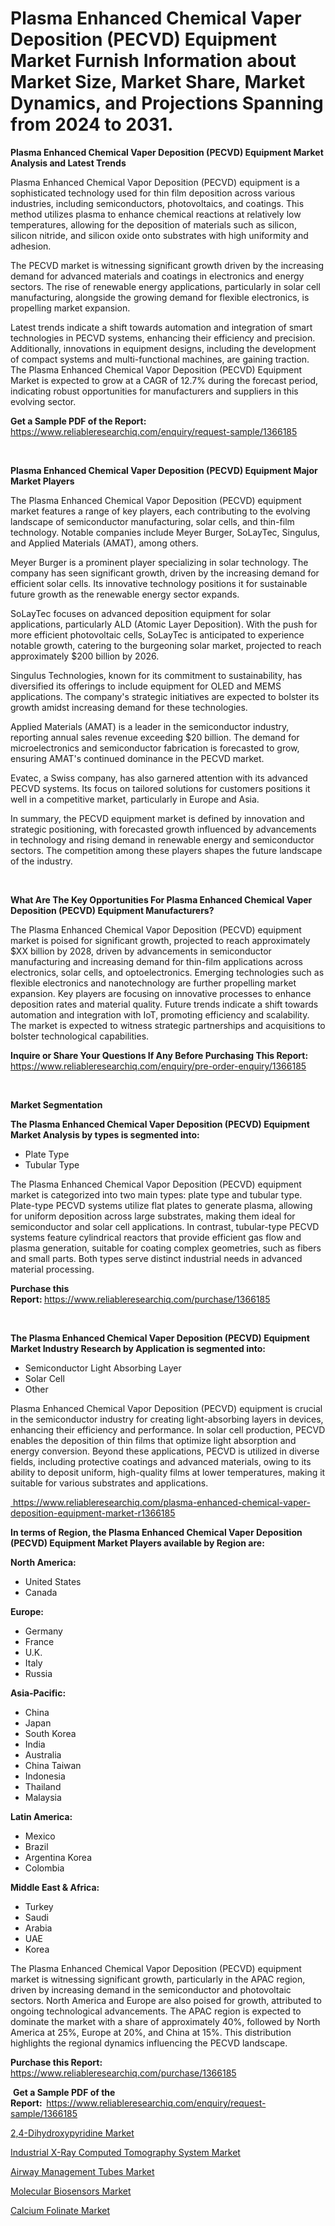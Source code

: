 <p><h1>Plasma Enhanced Chemical Vaper Deposition (PECVD) Equipment Market Furnish Information about Market Size, Market Share, Market Dynamics, and Projections Spanning from 2024 to 2031.</h1></p><p><strong>Plasma Enhanced Chemical Vaper Deposition (PECVD) Equipment Market Analysis and Latest Trends</strong></p>
<p><p>Plasma Enhanced Chemical Vapor Deposition (PECVD) equipment is a sophisticated technology used for thin film deposition across various industries, including semiconductors, photovoltaics, and coatings. This method utilizes plasma to enhance chemical reactions at relatively low temperatures, allowing for the deposition of materials such as silicon, silicon nitride, and silicon oxide onto substrates with high uniformity and adhesion. </p><p>The PECVD market is witnessing significant growth driven by the increasing demand for advanced materials and coatings in electronics and energy sectors. The rise of renewable energy applications, particularly in solar cell manufacturing, alongside the growing demand for flexible electronics, is propelling market expansion. </p><p>Latest trends indicate a shift towards automation and integration of smart technologies in PECVD systems, enhancing their efficiency and precision. Additionally, innovations in equipment designs, including the development of compact systems and multi-functional machines, are gaining traction. The Plasma Enhanced Chemical Vapor Deposition (PECVD) Equipment Market is expected to grow at a CAGR of 12.7% during the forecast period, indicating robust opportunities for manufacturers and suppliers in this evolving sector.</p></p>
<p><strong>Get a Sample PDF of the Report:&nbsp;</strong> <a href="https://www.reliableresearchiq.com/enquiry/request-sample/1366185?utm_campaign=1088&utm_medium=2&utm_source=Github&utm_content=ia&utm_term=06122024&utm_id=plasma-enhanced-chemical-vaper-deposition-pecvd-equipment">https://www.reliableresearchiq.com/enquiry/request-sample/1366185</a></p>
<p>&nbsp;</p>
<p><strong>Plasma Enhanced Chemical Vaper Deposition (PECVD) Equipment Major Market Players</strong></p>
<p><p>The Plasma Enhanced Chemical Vapor Deposition (PECVD) equipment market features a range of key players, each contributing to the evolving landscape of semiconductor manufacturing, solar cells, and thin-film technology. Notable companies include Meyer Burger, SoLayTec, Singulus, and Applied Materials (AMAT), among others.</p><p>Meyer Burger is a prominent player specializing in solar technology. The company has seen significant growth, driven by the increasing demand for efficient solar cells. Its innovative technology positions it for sustainable future growth as the renewable energy sector expands.</p><p>SoLayTec focuses on advanced deposition equipment for solar applications, particularly ALD (Atomic Layer Deposition). With the push for more efficient photovoltaic cells, SoLayTec is anticipated to experience notable growth, catering to the burgeoning solar market, projected to reach approximately $200 billion by 2026.</p><p>Singulus Technologies, known for its commitment to sustainability, has diversified its offerings to include equipment for OLED and MEMS applications. The company's strategic initiatives are expected to bolster its growth amidst increasing demand for these technologies.</p><p>Applied Materials (AMAT) is a leader in the semiconductor industry, reporting annual sales revenue exceeding $20 billion. The demand for microelectronics and semiconductor fabrication is forecasted to grow, ensuring AMAT's continued dominance in the PECVD market.</p><p>Evatec, a Swiss company, has also garnered attention with its advanced PECVD systems. Its focus on tailored solutions for customers positions it well in a competitive market, particularly in Europe and Asia.</p><p>In summary, the PECVD equipment market is defined by innovation and strategic positioning, with forecasted growth influenced by advancements in technology and rising demand in renewable energy and semiconductor sectors. The competition among these players shapes the future landscape of the industry.</p></p>
<p>&nbsp;</p>
<p><strong>What Are The Key Opportunities For Plasma Enhanced Chemical Vaper Deposition (PECVD) Equipment Manufacturers?</strong></p>
<p><p>The Plasma Enhanced Chemical Vapor Deposition (PECVD) equipment market is poised for significant growth, projected to reach approximately $XX billion by 2028, driven by advancements in semiconductor manufacturing and increasing demand for thin-film applications across electronics, solar cells, and optoelectronics. Emerging technologies such as flexible electronics and nanotechnology are further propelling market expansion. Key players are focusing on innovative processes to enhance deposition rates and material quality. Future trends indicate a shift towards automation and integration with IoT, promoting efficiency and scalability. The market is expected to witness strategic partnerships and acquisitions to bolster technological capabilities.</p></p>
<p><strong>Inquire or Share Your Questions If Any Before Purchasing This Report:</strong> <a href="https://www.reliableresearchiq.com/enquiry/pre-order-enquiry/1366185?utm_campaign=1088&utm_medium=2&utm_source=Github&utm_content=ia&utm_term=06122024&utm_id=plasma-enhanced-chemical-vaper-deposition-pecvd-equipment">https://www.reliableresearchiq.com/enquiry/pre-order-enquiry/1366185</a></p>
<p>&nbsp;</p>
<p><strong>Market Segmentation</strong></p>
<p><strong>The Plasma Enhanced Chemical Vaper Deposition (PECVD) Equipment Market Analysis by types is segmented into:</strong></p>
<p><ul><li>Plate Type</li><li>Tubular Type</li></ul></p>
<p><p>The Plasma Enhanced Chemical Vapor Deposition (PECVD) equipment market is categorized into two main types: plate type and tubular type. Plate-type PECVD systems utilize flat plates to generate plasma, allowing for uniform deposition across large substrates, making them ideal for semiconductor and solar cell applications. In contrast, tubular-type PECVD systems feature cylindrical reactors that provide efficient gas flow and plasma generation, suitable for coating complex geometries, such as fibers and small parts. Both types serve distinct industrial needs in advanced material processing.</p></p>
<p><strong>Purchase this Report:&nbsp;</strong><a href="https://www.reliableresearchiq.com/purchase/1366185?utm_campaign=1088&utm_medium=2&utm_source=Github&utm_content=ia&utm_term=06122024&utm_id=plasma-enhanced-chemical-vaper-deposition-pecvd-equipment">https://www.reliableresearchiq.com/purchase/1366185</a></p>
<p>&nbsp;</p>
<p><strong>The Plasma Enhanced Chemical Vaper Deposition (PECVD) Equipment Market Industry Research by Application is segmented into:</strong></p>
<p><ul><li>Semiconductor Light Absorbing Layer</li><li>Solar Cell</li><li>Other</li></ul></p>
<p><p>Plasma Enhanced Chemical Vapor Deposition (PECVD) equipment is crucial in the semiconductor industry for creating light-absorbing layers in devices, enhancing their efficiency and performance. In solar cell production, PECVD enables the deposition of thin films that optimize light absorption and energy conversion. Beyond these applications, PECVD is utilized in diverse fields, including protective coatings and advanced materials, owing to its ability to deposit uniform, high-quality films at lower temperatures, making it suitable for various substrates and applications.</p></p>
<p><a href="https://www.reliableresearchiq.com/plasma-enhanced-chemical-vaper-deposition-equipment-market-r1366185?utm_campaign=1088&utm_medium=2&utm_source=Github&utm_content=ia&utm_term=06122024&utm_id=plasma-enhanced-chemical-vaper-deposition-pecvd-equipment">&nbsp;https://www.reliableresearchiq.com/plasma-enhanced-chemical-vaper-deposition-equipment-market-r1366185</a></p>
<p><strong>In terms of Region, the Plasma Enhanced Chemical Vaper Deposition (PECVD) Equipment Market Players available by Region are:</strong></p>
<p>
    <p> <strong> North America: </strong>
        <ul>
            <li>United States</li>
            <li>Canada</li>
        </ul>
        </p> 
    <p> <strong> Europe: </strong>
        <ul>
            <li>Germany</li>
            <li>France</li>
            <li>U.K.</li>
            <li>Italy</li>
            <li>Russia</li>
        </ul>
        </p> 
    <p> <strong> Asia-Pacific: </strong>
        <ul>
            <li>China</li>
            <li>Japan</li>
            <li>South Korea</li>
            <li>India</li>
            <li>Australia</li>
            <li>China Taiwan</li>
            <li>Indonesia</li>
            <li>Thailand</li>
            <li>Malaysia</li>
        </ul>
        </p> 
    <p> <strong> Latin America: </strong>
        <ul>
            <li>Mexico</li>
            <li>Brazil</li>
            <li>Argentina Korea</li>
            <li>Colombia</li>
        </ul>
        </p> 
    <p> <strong> Middle East & Africa: </strong>
        <ul>
            <li>Turkey</li>
            <li>Saudi</li>
            <li>Arabia</li>
            <li>UAE</li>
            <li>Korea</li>
        </ul>
    </p>
    </p>
<p><p>The Plasma Enhanced Chemical Vapor Deposition (PECVD) equipment market is witnessing significant growth, particularly in the APAC region, driven by increasing demand in the semiconductor and photovoltaic sectors. North America and Europe are also poised for growth, attributed to ongoing technological advancements. The APAC region is expected to dominate the market with a share of approximately 40%, followed by North America at 25%, Europe at 20%, and China at 15%. This distribution highlights the regional dynamics influencing the PECVD landscape.</p></p>
<p><strong>Purchase this Report: </strong><a href="https://www.reliableresearchiq.com/purchase/1366185?utm_campaign=1088&utm_medium=2&utm_source=Github&utm_content=ia&utm_term=06122024&utm_id=plasma-enhanced-chemical-vaper-deposition-pecvd-equipment">https://www.reliableresearchiq.com/purchase/1366185</a></p>
<p>&nbsp;<strong>Get a Sample PDF of the Report:&nbsp;&nbsp;</strong><a href="https://www.reliableresearchiq.com/enquiry/request-sample/1366185?utm_campaign=1088&utm_medium=2&utm_source=Github&utm_content=ia&utm_term=06122024&utm_id=plasma-enhanced-chemical-vaper-deposition-pecvd-equipment">https://www.reliableresearchiq.com/enquiry/request-sample/1366185</a></p>
<p><strong></strong></p>
<p><p><a href="https://issuu.com/reportprime-2/docs/24-dihydroxypyridine-market-size-2030.pptx?utm_campaign=1088&utm_medium=2&utm_source=Github&utm_content=ia&utm_term=06122024&utm_id=plasma-enhanced-chemical-vaper-deposition-pecvd-equipment">2,4-Dihydroxypyridine Market</a></p><p><a href="https://issuu.com/reportprime-2/docs/industrial-x-ray-computed-tomography-system-market?utm_campaign=1088&utm_medium=2&utm_source=Github&utm_content=ia&utm_term=06122024&utm_id=plasma-enhanced-chemical-vaper-deposition-pecvd-equipment">Industrial X-Ray Computed Tomography System Market</a></p><p><a href="https://www.linkedin.com/pulse/investment-potential-airway-management-tubes-market-scope-lmwcf?utm_campaign=1088&utm_medium=2&utm_source=Github&utm_content=ia&utm_term=06122024&utm_id=plasma-enhanced-chemical-vaper-deposition-pecvd-equipment">Airway Management Tubes Market</a></p><p><a href="https://www.linkedin.com/pulse/molecular-biosensors-market-size-cagr-149-forecast-highlighting-jzpif?utm_campaign=1088&utm_medium=2&utm_source=Github&utm_content=ia&utm_term=06122024&utm_id=plasma-enhanced-chemical-vaper-deposition-pecvd-equipment">Molecular Biosensors Market</a></p><p><a href="https://www.linkedin.com/pulse/whats-powering-calcium-folinate-market-growth-insights-9xnbf?utm_campaign=1088&utm_medium=2&utm_source=Github&utm_content=ia&utm_term=06122024&utm_id=plasma-enhanced-chemical-vaper-deposition-pecvd-equipment">Calcium Folinate Market</a></p></p>